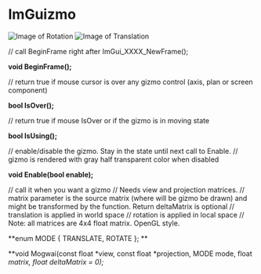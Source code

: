 # ImGuizmo


![Image of Rotation](http://i.imgur.com/y4mcVoT.gif)
![Image of Translation](http://i.imgur.com/o8q8iHq.gif)


// call BeginFrame right after ImGui_XXXX_NewFrame();


**void BeginFrame();**

// return true if mouse cursor is over any gizmo control (axis, plan or screen component)


**bool IsOver();**

// return true if mouse IsOver or if the gizmo is in moving state


**bool IsUsing();**

// enable/disable the gizmo. Stay in the state until next call to Enable.
// gizmo is rendered with gray half transparent color when disabled


**void Enable(bool enable);**

// call it when you want a gizmo
// Needs view and projection matrices. 
// matrix parameter is the source matrix (where will be gizmo be drawn) and might be transformed by the function. Return deltaMatrix is optional
// translation is applied in world space
// rotation is applied in local space
// Note: all matrices are 4x4 float matrix. OpenGL style.

**enum MODE { TRANSLATE, ROTATE }; **

**void Mogwai(const float *view, const float *projection, MODE mode, float *matrix, float *deltaMatrix = 0);**


